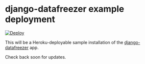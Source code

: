 # django-datafreezer example deployment

[![Deploy](https://www.herokucdn.com/deploy/button.svg)](https://heroku.com/deploy?template=https://github.com/DallasMorningNews/django-datafreezer-deployment)

This will be a Heroku-deployable sample installation of the [django-datafreezer](https://github.com/dallasmorningnews/django-datafreezer/) app.

Check back soon for updates.
